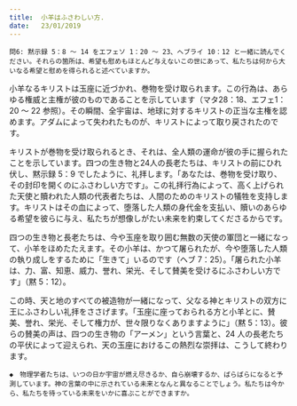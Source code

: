 ```yaml
---
title:  小羊はふさわしい方.
date:   23/01/2019
---
```


`問6: 黙示録 5：8 ～ 14 をエフェソ 1：20 ～ 23、ヘブライ 10：12 と一緒に読んでください。それらの箇所は、希望も慰めもほとんど与えないこの世にあって、私たちは何から大いなる希望と慰めを得られると述べていますか。`

小羊なるキリストは玉座に近づかれ、巻物を受け取られます。この行為は、あらゆる権威と主権が彼のものであることを示しています（マタ28：18、エフェ1：20 ～ 22 参照）。その瞬間、全宇宙は、地球に対するキリストの正当な主権を認めます。アダムによって失われたものが、キリストによって取り戻されたのです。

キリストが巻物を受け取られるとき、それは、全人類の運命が彼の手に握られたことを示しています。四つの生き物と24人の長老たちは、キリストの前にひれ伏し、黙示録 5：9 でしたように、礼拝します。「あなたは、巻物を受け取り、その封印を開くのにふさわしい方です」。この礼拝行為によって、高く上げられた天使と贖われた人類の代表者たちは、人間のためのキリストの犠牲を支持します。キリストはその血によって、堕落した人類の身代金を支払い、贖いのあらゆる希望を彼らに与え、私たちが想像しがたい未来を約束してくださるからです。

四つの生き物と長老たちは、今や玉座を取り囲む無数の天使の軍団と一緒になって、小羊をほめたたえます。その小羊は、かつて屠られたが、今や堕落した人類の執り成しをするために「生きて」いるのです（ヘブ 7：25）。「屠られた小羊は、力、富、知恵、威力、誉れ、栄光、そして賛美を受けるにふさわしい方です」（黙 5：12）。

この時、天と地のすべての被造物が一緒になって、父なる神とキリストの双方に王にふさわしい礼拝をささげます。「玉座に座っておられる方と小羊とに、賛美、誉れ、栄光、そして権力が、世々限りなくありますように」（黙 5：13）。彼らの賛美の声は、四つの生き物の「アーメン」という言葉と、24 人の長老たちの平伏によって迎えられ、天の玉座におけるこの熱烈な崇拝は、こうして終わります。

`◆　物理学者たちは、いつの日か宇宙が燃え尽きるか、自ら崩壊するか、ばらばらになると予測しています。神の言葉の中に示されている未来となんと異なることでしょう。私たちは今から、私たちを待っている未来をいかに喜ぶことができますか。`